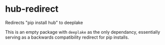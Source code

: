 # hub-redirect
Redirects "pip install hub" to deeplake

This is an empty package with `deeplake` as the only dependancy, essentially serving as a backwards compatibility redirect for pip installs.
